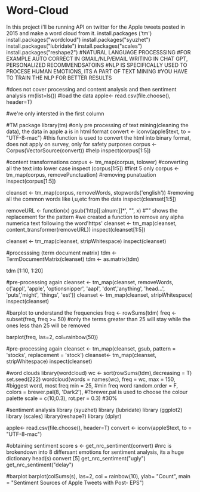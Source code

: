 # Word-Cloud
In this project i'll be running API on twitter for the Apple tweets posted in 2015 and make a word cloud from it.
install.packages ('tm')
install.packages("wordcloud")
install.packages("syuzhet")
install.packages("lubridate")
install.packages("scales")
install.packages("reshape2")
#NATURAL LANGUAGE PROCESSSING
#FOR EXAMPLE AUTO CORRECT IN GMAIL/NLP/EMAIL WRITING IN CHAT GPT, PERSONALIZED RECOMMENDSATOINS 
#NLP IS SPECIFICALLY USED TO PROCESE HUMAN EMOTIONS, ITS A PART OF TEXT MINING
#YOU HAVE TO TRAIN THE NLP FOR BETTER RESULTS


#does not cover processing and content analysis and then sentiment analysis
rm(list=ls())
#load the data
 apple<- read.csv(file.choose(), header=T)
 
 #we're only intersted in the first column
 
 #TM package
 library(tm)
#only pre processing of text mining(cleaning the data), the data in apple a is in html format
convert <- iconv(apple$text, to = "UTF-8-mac") #this function is used to convert the html into binary format, does not apply on survey, only for safety purposes
corpus <- Corpus(VectorSource(convert)) #help
inspect(corpus[1:5])
 

#content transformations
corpus <- tm_map(corpus, tolower)  #converting all the text into lower case
inspect (corpus[1:5]) #first 5 only
corpus <- tm_map(corpus, removePunctuation) #removing punatuation
inspect(corpus[1:5])

cleanset <- tm_map(corpus, removeWords, stopwords('english')) #removing all the common words like i,u,etc from the data
inspect(cleanset[1:5])

removeURL <- function(x) gsub('http[[:alnum:]]*', "", x) #"" shows the replacement for the pattern
#we created a function to remove any alpha numerica text following the word'https'
cleanset <- tm_map(cleanset, content_transformer(removeURL))
inspect(cleanset[1:5])

cleanset <- tm_map(cleanset, stripWhitespace)
inspect(cleanset)

#processsing (term document matrix)
tdm <- TermDocumentMatrix(cleanset)
tdm <- as.matrix(tdm)

tdm [1:10, 1:20]                   
                   
#pre-processing again
cleanset <- tm_map(cleanset, removeWords, c('appl', 'apple', 'optionsnipper', 'aapl',
                                            'dont','anything', 'head...', 'puts','might',
                                            'things',
                                            'est'))
cleanset <- tm_map(cleanset, stripWhitespace)
inspect(cleanset)

#barplot to understand the frequencies
freq <- rowSums(tdm)
freq <- subset(freq, freq >= 50)  #only the terms greater than 25 will stay while the ones less than 25 will be removed

barplot(freq,
        las=2,
        col=rainbow(50))

#pre-processing again
cleanset <- tm_map(cleanset, gsub, pattern = 'stocks',
                   replacement = 'stock')
cleanset<- tm_map(cleanset, stripWhitespace)
inspect(cleanset)


#word clouds
library(wordcloud)
wc <- sort(rowSums(tdm),decreasing = T)
set.seed(222)
wordcloud(words = names(wc),
          freq = wc,
          max = 150, #biggest word, most freq
          min = 25, #min freq word
          random.order = F,
          colors = brewer.pal(8, 'Dark2'), #?brewer.pal is used to choose the colour palette
          scale = c(10,0.3),
          rot.per = 0.3) #30%

 #sentiment analysis
library (syuzhet)
library (lubridate)
library (ggplot2)
library (scales)
library(reshape?)
library (dplyr)
 
apple<- read.csv(file.choose(), header=T)
convert <- iconv(apple$text, to = "UTF-8-mac") 

#obtaining sentiment score
s <- get_nrc_sentiment(convert)  #nrc is brokendown into 8 differsant emotions for sentiment analysis, its  a huge dictionary
head(s)
convert [5]
get_nrc_sentiment("ugly")
get_nrc_sentiment("delay")

#barplot
barplot(colSums(s),
        las=2,
        col = rainbow(10),
        ylab= "Count",
        main = "Sentiment Sources of Apple Tweets with Post- EPS")

